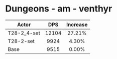 # Dungeons - am - venthyr
| Actor | DPS | Increase |
|---|:---:|:---:|
|T28-2_4-set|12104|27.21%|
|T28-2-set|9924|4.30%|
|Base|9515|0.00%|
